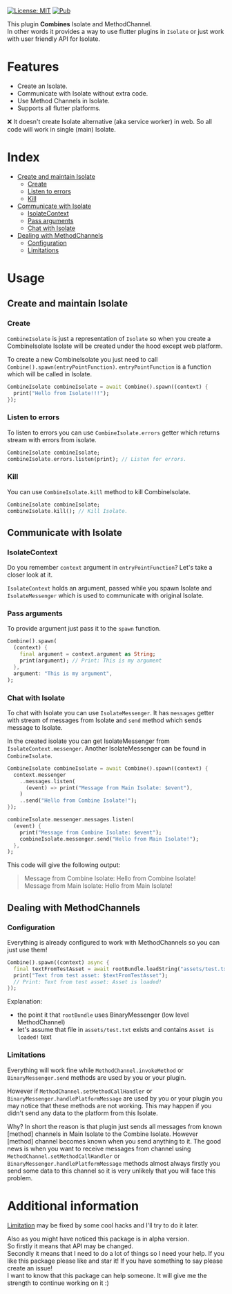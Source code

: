 <a href="https://opensource.org/licenses/MIT"><img src="https://img.shields.io/badge/license-MIT-purple.svg" alt="License: MIT"></a>
<a href="https://pub.dev/packages/combine"><img src="https://img.shields.io/pub/v/combine.svg" alt="Pub"></a>


This plugin **Combines** Isolate and MethodChannel. \
In other words it provides a way to use flutter plugins in `Isolate`
or just work with user friendly API for Isolate.

# Features

- Create an Isolate.
- Communicate with Isolate without extra code.
- Use Method Channels in Isolate. 
- Supports all flutter platforms.

❌️ It doesn't create Isolate alternative (aka service worker) in web.
So all code will work in single (main) Isolate.

# Index

- [Create and maintain Isolate](#create-and-maintain-isolate)
  - [Create](#create)
  - [Listen to errors](#listen-to-errors)
  - [Kill](#kill)
- [Communicate with Isolate](#communicate-with-isolate)
  - [IsolateContext](#isolatecontext)
  - [Pass arguments](#pass-arguments)
  - [Chat with Isolate](#chat-with-isolate)
- [Dealing with MethodChannels](#dealing-with-methodchannels)
  - [Configuration](#configuration)
  - [Limitations](#limitations)

# Usage

## Create and maintain Isolate

### Create

`CombineIsolate` is just a representation of `Isolate` so when you create a CombineIsolate
Isolate will be created under the hood except web platform.

To create a new CombineIsolate you just need to call `Combine().spawn(entryPointFunction)`.
`entryPointFunction` is a function which will be called in Isolate.

```dart
CombineIsolate combineIsolate = await Combine().spawn((context) {
  print("Hello from Isolate!!!");
});
```

### Listen to errors

To listen to errors you can use `CombineIsolate.errors` getter which 
returns stream with errors from isolate.

```dart
CombineIsolate combineIsolate;
combineIsolate.errors.listen(print); // Listen for errors.
```

### Kill

You can use `CombineIsolate.kill` method to kill CombineIsolate.

```dart
CombineIsolate combineIsolate;
combineIsolate.kill(); // Kill Isolate.
```

## Communicate with Isolate

### IsolateContext

Do you remember `context` argument in `entryPointFunction`? Let's take a closer look at it.

`IsolateContext` holds an argument, passed while you spawn Isolate and `IsolateMessenger` 
which is used to communicate with original Isolate.

### Pass arguments
To provide argument just pass it to the `spawn` function.

```dart
Combine().spawn(
  (context) {
    final argument = context.argument as String;
    print(argument); // Print: This is my argument
  },
  argument: "This is my argument",
);
```

### Chat with Isolate

To chat with Isolate you can use `IsolateMessenger`. 
It has `messages` getter with stream of messages from Isolate 
and `send` method which sends message to Isolate.

In the created isolate you can get IsolateMessenger from `IsolateContext.messenger`. 
Another IsolateMessenger can be found in `CombineIsolate`.

```dart
CombineIsolate combineIsolate = await Combine().spawn((context) {
  context.messenger
    ..messages.listen(
      (event) => print("Message from Main Isolate: $event"),
    )
    ..send("Hello from Combine Isolate!");
});

combineIsolate.messenger.messages.listen(
  (event) {
    print("Message from Combine Isolate: $event");
    combineIsolate.messenger.send("Hello from Main Isolate!");
  },
);
```

This code will give the following output:
> Message from Combine Isolate: Hello from Combine Isolate! \
> Message from Main Isolate: Hello from Main Isolate!

## Dealing with MethodChannels

### Configuration

Everything is already configured to work with MethodChannels so you can just use them!

```dart
Combine().spawn((context) async {
  final textFromTestAsset = await rootBundle.loadString("assets/test.txt");
  print("Text from test asset: $textFromTestAsset");
  // Print: Text from test asset: Asset is loaded!
});
```

Explanation:
 - the point it that `rootBundle` uses BinaryMessenger (low level MethodChannel)
 - let's assume that file in `assets/test.txt` exists and contains `Asset is loaded!` text

### Limitations

Everything will work fine while `MethodChannel.invokeMethod` 
or `BinaryMessenger.send` methods are used by you or your plugin.

However if `MethodChannel.setMethodCallHandler` or `BinaryMessenger.handlePlatformMessage`
are used by you or your plugin you may notice that these methods are not working.
This may happen if you didn't send any data to the platform from this Isolate. 

Why? In short the reason is that plugin just sends all messages from known [method] channels
in Main Isolate to the Combine Isolate. However [method] channel becomes known 
when you send anything to it.
The good news is when you want to receive messages from channel using
`MethodChannel.setMethodCallHandler` or `BinaryMessenger.handlePlatformMessage` methods 
almost always firstly you send some data to this channel 
so it is very unlikely that you will face this problem.

# Additional information

[Limitation](#limitations) may be fixed by some cool hacks and I'll try to do it later.

Also as you might have noticed this package is in alpha version. \
So firstly it means that API may be changed. \
Secondly it means that I need to do a lot of things so I need your help. If you like this package
please like and star it! If you have something to say please create an issue! \
I want to know that this package can help someone. It will give me the strength to continue
working on it :)

